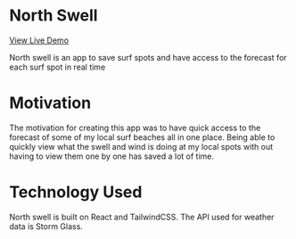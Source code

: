 # North Swell

[View Live Demo](north-swell.netlify.app)

North swell is an app to save surf spots and have access to the forecast for each surf spot in real time

# Motivation

The motivation for creating this app was to have quick access to the forecast of some of my local surf beaches all in one place. Being able to quickly view what the swell and wind is doing at my local spots with out having to view them one by one has saved a lot of time.

# Technology Used

North swell is built on React and TailwindCSS. The API used for weather data is Storm Glass. 
